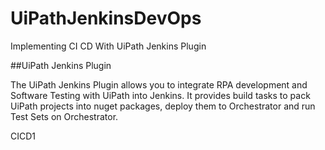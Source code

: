 # UiPathJenkinsDevOps
Implementing CI CD With UiPath Jenkins Plugin


##UiPath Jenkins Plugin

The UiPath Jenkins Plugin allows you to integrate RPA development and Software Testing with UiPath into Jenkins.
It provides build tasks to pack UiPath projects into nuget packages, deploy them to Orchestrator and run Test Sets on Orchestrator.

CICD1